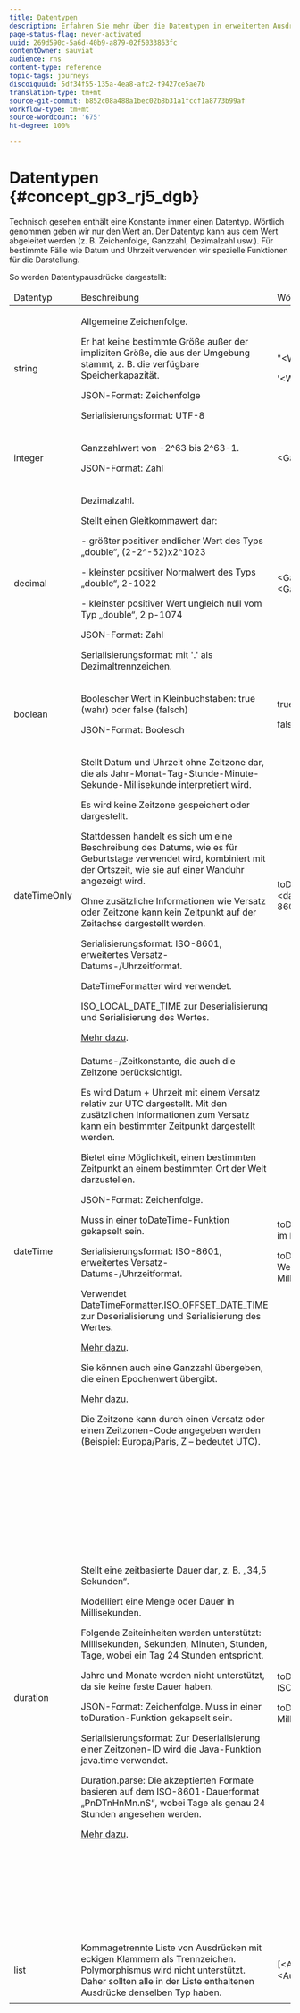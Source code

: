 ```yaml
---
title: Datentypen
description: Erfahren Sie mehr über die Datentypen in erweiterten Ausdrücken
page-status-flag: never-activated
uuid: 269d590c-5a6d-40b9-a879-02f5033863fc
contentOwner: sauviat
audience: rns
content-type: reference
topic-tags: journeys
discoiquuid: 5df34f55-135a-4ea8-afc2-f9427ce5ae7b
translation-type: tm+mt
source-git-commit: b852c08a488a1bec02b8b31a1fccf1a8773b99af
workflow-type: tm+mt
source-wordcount: '675'
ht-degree: 100%

---
```



# Datentypen {#concept_gp3_rj5_dgb}

Technisch gesehen enthält eine Konstante immer einen Datentyp. Wörtlich genommen geben wir nur den Wert an. Der Datentyp kann aus dem Wert abgeleitet werden (z. B. Zeichenfolge, Ganzzahl, Dezimalzahl usw.). Für bestimmte Fälle wie Datum und Uhrzeit verwenden wir spezielle Funktionen für die Darstellung.

So werden Datentypausdrücke dargestellt:

<table>
    <thead>
        <tr>
        <td>Datentyp</td>
        <td>Beschreibung</td>
        <td>Wörtliche Darstellung</td>
        <td>Beispiel</td>
        </tr>
    </thead>
    <tbody>
    <tr>
        <td>string</td>
        <td><p>Allgemeine Zeichenfolge.</p><p>Er hat keine bestimmte Größe außer der impliziten Größe, die aus der Umgebung stammt, z. B. die verfügbare Speicherkapazität.</p><p>JSON-Format: Zeichenfolge</p><p>Serialisierungsformat: UTF-8</p></td>
        <td><p>"&lt;Wert&gt;"</p><p>'&lt;Wert&gt;'</p></td>
        <td><p><pre>"Hello World"</pre></p><p><pre>'Hello World'</pre></p></td>
    </tr>
    <tr>
        <td>integer</td>
        <td><p>Ganzzahlwert von -2^63 bis 2^63-1.</p><p>JSON-Format: Zahl</p></td>
        <td>&lt;Ganzzahlwert&gt;</td>
        <td><p><pre>42</pre></p></td>
    </tr>
    <tr>
        <td>decimal</td>
        <td><p>Dezimalzahl.</p><p>Stellt einen Gleitkommawert dar:</p>
        <p>- größter positiver endlicher Wert des Typs „double“, (2-2^-52)x2^1023</p>
        <p> - kleinster positiver Normalwert des Typs „double“, 2-1022</p>
        <p> - kleinster positiver Wert ungleich null vom Typ „double“, 2 p-1074</p><p>JSON-Format: Zahl</p><p>Serialisierungsformat: mit '.' als Dezimaltrennzeichen.</p></td>
        <td>&lt;Ganzzahlwert&gt;.&lt;Ganzzahlwert&gt;</td>
        <td><p><pre>3.14</pre></p></td>
    </tr>
    <tr>
        <td>boolean</td>
        <td><p>Boolescher Wert in Kleinbuchstaben: true (wahr) oder false (falsch)</p><p>JSON-Format: Boolesch</p></td>
        <td><p>true</p><p>false</p></td>
        <td><p><pre>true</pre></p></td>
    </tr>
    <tr>
        <td>dateTimeOnly</td>
        <td><p>Stellt Datum und Uhrzeit ohne Zeitzone dar, die als Jahr-Monat-Tag-Stunde-Minute-Sekunde-Millisekunde interpretiert wird.</p><p>Es wird keine Zeitzone gespeichert oder dargestellt.</p><p>Stattdessen handelt es sich um eine Beschreibung des Datums, wie es für Geburtstage verwendet wird, kombiniert mit der Ortszeit, wie sie auf einer Wanduhr angezeigt wird.</p><p>Ohne zusätzliche Informationen wie Versatz oder Zeitzone kann kein Zeitpunkt auf der Zeitachse dargestellt werden.</p><p>Serialisierungsformat: ISO-8601, erweitertes Versatz-Datums-/Uhrzeitformat.</p><p>DateTimeFormatter wird verwendet.</p><p>ISO_LOCAL_DATE_TIME zur Deserialisierung und Serialisierung des Wertes.</p> <a href="https://docs.oracle.com/javase/8/docs/api/java/time/format/DateTimeFormatter.html#ISO_LOCAL_DATE_TIME">Mehr dazu</a>.</td>
        <td><p>toDateTimeOnly("&lt;dateTimeOnly im ISO-8601-Format&gt;")</p></td>
        <td></td>
    </tr>
    <tr>
        <td>dateTime</td>
        <td><p>Datums-/Zeitkonstante, die auch die Zeitzone berücksichtigt.</p><p>Es wird Datum + Uhrzeit mit einem Versatz relativ zur UTC dargestellt. Mit den zusätzlichen Informationen zum Versatz kann ein bestimmter Zeitpunkt dargestellt werden. </p><p>Bietet eine Möglichkeit, einen bestimmten Zeitpunkt an einem bestimmten Ort der Welt darzustellen.</p><p>JSON-Format: Zeichenfolge.</p><p> Muss in einer toDateTime-Funktion gekapselt sein.</p><p>
        Serialisierungsformat: ISO-8601, erweitertes Versatz-Datums-/Uhrzeitformat.</p><p> Verwendet DateTimeFormatter.ISO_OFFSET_DATE_TIME zur Deserialisierung und Serialisierung des Wertes.</p> <a href="https://docs.oracle.com/javase/8/docs/api/java/time/format/DateTimeFormatter.html#ISO_OFFSET_DATE_TIME">Mehr dazu</a>. 
        <p>Sie können auch eine Ganzzahl übergeben, die einen Epochenwert übergibt.</p> <a href="https://www.epochconverter.com/">Mehr dazu</a>.</p>
        <p>Die Zeitzone kann durch einen Versatz oder einen Zeitzonen-Code angegeben werden (Beispiel: Europa/Paris, Z – bedeutet UTC).</p></td>
        <td><p>toDateTime("&lt;dateTime im ISO-8601-Format&gt;")</p>
        <p>toDateTime(&lt;ganzzahliger Wert einer Epoche in Millisekunden&gt;)</p></td>
        <td><p><pre>toDateTime("1977-04-22T06:00:00Z")</pre></p><p><pre>toDateTime</pre></p><p><pre>("2011-12-03T15:15:30Z")</pre></p><p><pre>toDateTime</pre></p><p><pre>("2011-12-03T15:15:30.123Z")</pre></p><p><pre>toDateTime</pre></p><p><pre>("2011-12-03T15:15:30.123+02:00")</pre></p>
        <p><pre>toDateTime</pre></p><p><pre>("2011-12-03T15:15:30.123-00:20")</pre></p><p><pre>toDateTime(1560762190189)</pre></p></td>
    </tr>
    <tr>
        <td>duration</td>
        <td><p>Stellt eine zeitbasierte Dauer dar, z. B. „34,5 Sekunden“.</p><p> Modelliert eine Menge oder Dauer in Millisekunden.</p><p>Folgende Zeiteinheiten werden unterstützt: Millisekunden, Sekunden, Minuten, Stunden, Tage, wobei ein Tag 24 Stunden entspricht.</p><p> Jahre und Monate werden nicht unterstützt, da sie keine feste Dauer haben.</p><p>JSON-Format: Zeichenfolge. Muss in einer toDuration-Funktion gekapselt sein.</p><p>Serialisierungsformat: Zur Deserialisierung einer Zeitzonen-ID wird die Java-Funktion java.time verwendet.</p><p>Duration.parse: Die akzeptierten Formate basieren auf dem ISO-8601-Dauerformat „PnDTnHnMn.nS“, wobei Tage als genau 24 Stunden angesehen werden.</p><a href="https://docs.oracle.com/javase/8/docs/api/java/time/Duration.html#parse-java.lang.CharSequence-">Mehr dazu</a>.</td>
        <td><p>toDuration("&lt;Dauer im ISO-8601-Format&gt;")</p><p>toDuration(&lt;Dauer in Millisekunden&gt;)</p></td>
        <td><p><pre>toDuration("PT5S") // 5 Sekunden</pre></p>
        <p><pre>toDuration(500) // </pre></p>
        <p><pre>500ms</pre></p>
        <p><pre>toDuration("PT20.345S") </pre></p>
        <p><pre>- wird als „20,345 Sekunden“ gedeutet</pre></p>
        <p><pre>toDuration("PT15M") </pre></p>
        <p><pre> - wird als „15 Minuten“ gedeutet</pre></p>
        <p><pre>(wobei eine Minute 60 Sekunden hat)</pre></p>
        <p><pre>toDuration("PT10H") </pre></p>
        <p><pre>- wird als „10 Stunden“ gedeutet</pre></p>
        <p><pre>(wobei eine Stunde 3600 Sekunden hat)</pre></p>
        <p><pre>toDuration("P2D") </pre></p>
        <p><pre>- wird als „2 Tage“ gedeutet</pre></p>
        <p><pre>(wobei ein Tag </pre></p>
        <p><pre>24 Stunden oder 86400 Sekunden hat)</pre></p>
        <p><pre>toDuration("P2DT3H4M") </pre></p>
        <p><pre>- wird als</pre></p>
        <p><pre>„2 Tage, 3 Stunden und 4 Minuten“ gedeutet</pre></p>
        <p><pre>toDuration("P-6H3M") </pre></p>
        <p><pre>- wird als</pre></p>
        <p><pre>„-6 Stunden und +3 Minuten“ gedeutet</pre></p>
        <p><pre>toDuration("-P6H3M") </pre></p>
        <p><pre>- wird als</pre></p>
        <p><pre>„-6 Stunden und -3 Minuten“ gedeutet</pre></p>
        <p><pre>toDuration("-P-6H+3M") </pre></p>
        <p><pre>- wird als</pre></p>
        <p><pre>„+6 Stunden und -3 Minuten“ gedeutet</pre></p></td>
    </tr>
    <tr>
        <td>list</td>
        <td>Kommagetrennte Liste von Ausdrücken mit eckigen Klammern als Trennzeichen. Polymorphismus wird nicht unterstützt. Daher sollten alle in der Liste enthaltenen Ausdrücke denselben Typ haben.</td>
        <td>[&lt;Ausdruck&gt;, &lt;Ausdruck&gt;, ... ]</td>
        <td><p><pre>["Wert1","Wert2"]</pre></p><p><pre>[3,5]</pre></p><p><pre>[toDuration(500),toDuration(800)]</pre></p></td>
    </tr>
    </tbody>
</table>
